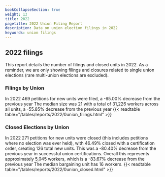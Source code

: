```yaml
---
bookCollapseSection: true
weight: 13
title: 2022
pagetitle: 2022 Union Filing Report
description: Data on union election filings in 2022
keywords: union filings
---
```


## 2022 filings

This report details the number of filings and closed units in 2022. As a reminder, we are only showing filings and closures related to single union elections (rare multi-union elections are excluded).

### Filings by Union
In 2022 469 petitions for new units were filed, a -65.00% decrease from the previous year The median size was 21 with a total of 31,226 workers across all units, a -55.85% decrease from the previous year
{{< readtable table="/tables/reports/2022/0union_filings.html" >}}

### Closed Elections by Union
In 2022 271 petitions for new units were closed (this includes petitions where no election was ever held), with 46.49% closed with a certification order, creating 126 total new units. This was a -80.40% decrease from the previous year in successful union certifications. Overall this represents approximately 5,045 workers, which is a -83.67% decrease from the previous year The median bargaining unit has 16 workers.
{{< readtable table="/tables/reports/2022/0union_closed.html" >}}
